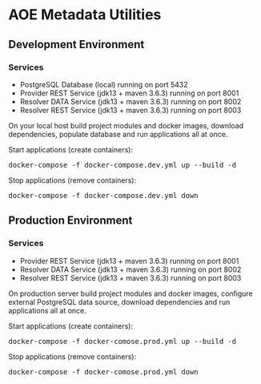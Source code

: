 <h1>AOE Metadata Utilities</h1>
<h2>Development Environment</h2>
<h3>Services</h3>
<ul>
<li>PostgreSQL Database (local) running on port 5432</li>
<li>Provider REST Service (jdk13 + maven 3.6.3) running on port 8001</li>
<li>Resolver DATA Service (jdk13 + maven 3.6.3) running on port 8002</li>
<li>Resolver REST Service (jdk13 + maven 3.6.3) running on port 8003</li>
</ul>
<p>
On your local host build project modules and docker images, download dependencies, populate database and run applications all at once.
</p>
<p>
Start applications (create containers):
</p>
<pre>
docker-compose -f docker-compose.dev.yml up --build -d
</pre>
<p>
Stop applications (remove containers):
</p>
<pre>
docker-compose -f docker-compose.dev.yml down
</pre>
<h2>Production Environment</h2>
<h3>Services</h3>
<ul>
<li>Provider REST Service (jdk13 + maven 3.6.3) running on port 8001</li>
<li>Resolver DATA Service (jdk13 + maven 3.6.3) running on port 8002</li>
<li>Resolver REST Service (jdk13 + maven 3.6.3) running on port 8003</li>
</ul>
<p>
On production server build project modules and docker images, configure external PostgreSQL data source, download dependencies and run applications all at once.
</p>
<p>
Start applications (create containers):
</p>
<pre>
docker-compose -f docker-comose.prod.yml up --build -d
</pre>
<p>
Stop applications (remove containers):
</p>
<pre>
docker-compose -f docker-comose.prod.yml down
</pre>
